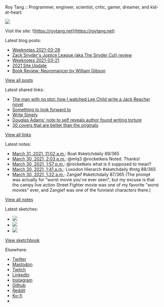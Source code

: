 Roy Tang :: Programmer, engineer, scientist, critic, gamer, dreamer, and kid-at-heart.

![](https://roytang.net/static/img/profile.jpg)

Visit the site: ![https://roytang.net](https://roytang.net)

Latest blog posts:

- [Weeknotes 2021-03-28](https://roytang.net/2021/03/weeknotes-2021-03-28/)
- [Zack Snyder&#x27;s Justice League (aka The Snyder Cut) review](https://roytang.net/2021/03/snyder-cut/)
- [Weeknotes 2021-03-21](https://roytang.net/2021/03/weeknotes-2021-03-21/)
- [2021 Site Update](https://roytang.net/2021/03/2021-site-update/)
- [Book Review: Neuromancer by William Gibson](https://roytang.net/2021/03/neuromancer/)

[View all posts](https://roytang.net/blog)

Latest shared links:

- [The man with no plot: how I watched Lee Child write a Jack Reacher novel](https://roytang.net/2021/04/the-man-with-no-plot-how-i-watched-lee-child-write-a-jack-reacher-novel/)
- [Something to look forward to](https://roytang.net/2021/03/something-to-look-forward-to/)
- [Write Simply](https://roytang.net/2021/03/write-simply/)
- [Douglas Adams&#x27; note to self reveals author found writing torture](https://roytang.net/2021/03/douglas-adams-note-to-self-reveals-author-found-writing-torture/)
- [30 covers that are better than the originals](https://roytang.net/2021/03/30-covers-that-are-better-than-the-originals/)

[View all links](https://roytang.net/links)

Latest notes:

- [March 31, 2021, 11:02 a.m.](https://roytang.net/2021/03/1377093864771612674/): Boat #sketchdaily 89/365
- [March 30, 2021, 2:03 p.m.](https://roytang.net/2021/03/1376777097453072386/): @mlq3 @rocketkeis Noted. Thanks!
- [March 30, 2021, 1:57 p.m.](https://roytang.net/2021/03/1376775457153019905/): @rocketkeis what is it supposed to mean?
- [March 30, 2021, 1:41 a.m.](https://roytang.net/2021/03/1376590449364754432/): Loxodon Hierarch #sketchdaily #mtg 88/365
- [March 30, 2021, 1:22 a.m.](https://roytang.net/2021/03/1376585657523441664/): Zangief #sketchdaily 87/365 (The prompt was actually for &quot;worst movie you&#x27;ve ever seen&quot;, but my excuse is that the campy live action Street Fighter movie was one of my favorite &quot;worst movies&quot; ever, and Zangief was one of the funniest characters there.)

[View all notes](https://roytang.net/notes)

Latest sketches:


- ![](https://roytang.net/media/cache/39/ff/39ffecd4af5c81335076ef061089c9f3.jpg)
- ![](https://roytang.net/media/cache/05/a7/05a7dc79b7597f96bb00cd721a422494.jpg)
- ![](https://roytang.net/media/cache/69/99/69995fd893f5fd3096e72eb776139072.jpg)

[View sketchbook](https://roytang.net/albums/sketchbook)


Elsewhere:

- [Twitter](https://twitter.com/roytang)
- [Mastodon](https://mastodon.technology/@roytang)
- [Twitch](https://twitch.tv/twitchyroy)
- [LinkedIn](https://www.linkedin.com/in/roytang)
- [Instagram](https://instagram.com/roytang0400)
- [Github](https://github.com/roytang)
- [Reddit](https://reddit.com/u/hungryroy)
- [Ko-fi](https://ko-fi.com/roytang)
- [](mailto:hello@roytang.net)